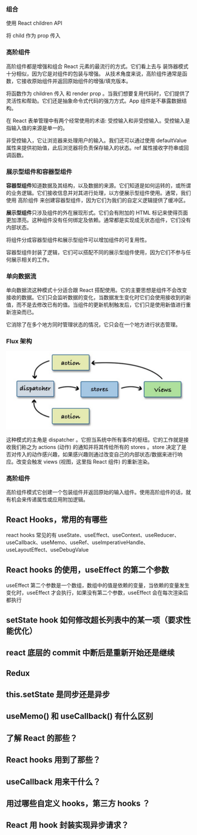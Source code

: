 ### 组合

使⽤ React children API

将 child 作为 prop 传⼊

### ⾼阶组件

⾼阶组件都是增强和组合 React 元素的最流⾏的⽅式。它们看上去与 装饰器模式 ⼗分相似，因为它是对组件的包装与增强。 从技术⻆度来说，⾼阶组件通常是函数，它接收原始组件并返回原始组件的增强/填充版本。

将函数作为 children 传⼊ 和 render prop 。当我们想要复⽤代码时，它们提供了灵活性和帮助。它们还是抽象命令式代码的强⼒⽅式。App 组件是不暴露数据结构。

在 React 表单管理中有两个经常使⽤的术语: 受控输⼊和⾮受控输⼊。受控输⼊是指输⼊值的来源是单⼀的。

⾮受控输⼊，它让浏览器来处理⽤户的输⼊。我们还可以通过使⽤ defaultValue 属性来提供初始值，此后浏览器将负责保存输⼊的状态。ref 属性接收字符串或回调函数。

### 展示型组件和容器型组件

**容器型组件**知道数据及其结构，以及数据的来源。它们知道是如何运转的，或所谓的业务逻辑。它们接收信息并对其进⾏处理，以⽅便展示型组件使⽤。通常，我们使⽤ ⾼阶组件 来创建容器型组件，因为它们为我们的⾃定义逻辑提供了缓冲区。

**展示型组件**只涉及组件的外在展现形式。它们会有附加的 HTML 标记来使得⻚⾯更加漂亮。这种组件没有任何绑定及依赖。通常都是实现成⽆状态组件，它们没有内部状态。

将组件分成容器型组件和展示型组件可以增加组件的可复⽤性。

容器型组件封装了逻辑，它们可以搭配不同的展示型组件使⽤，因为它们不参与任何展示相关的⼯作。

### 单向数据流

单向数据流这种模式⼗分适合跟 React 搭配使⽤。它的主要思想是组件不会改变接收的数据。它们只会监听数据的变化，当数据发⽣变化时它们会使⽤接收到的新值，⽽不是去修改已有的值。当组件的更新机制触发后，它们只是使⽤新值进⾏重新渲染⽽已。

它消除了在多个地⽅同时管理状态的情况，它只会在⼀个地⽅进⾏状态管理。

### Flux 架构

![image-20220605221227062](../public/20220605221227062.png)

这种模式的主⻆是 dispatcher 。它担当系统中所有事件的枢纽。它的⼯作就是接收我们称之为 actions (动作) 的通知并将其传给所有的 stores 。store 决定了是否对传⼊的动作感兴趣，如果感兴趣则通过改变⾃⼰的内部状态/数据来进⾏响应。改变会触发 views (视图，这⾥指 React 组件) 的重新渲染。

### ⾼阶组件

⾼阶组件模式它创建⼀个包装组件并返回原始的输⼊组件。使⽤⾼阶组件的话，就有机会来传递属性或应⽤附加逻辑。

## React Hooks，常用的有哪些

react hooks 常见的有 useState、useEffect、useContext、useReducer、useCallback、useMemo、useRef、useImperativeHandle、useLayoutEffect、useDebugValue

## React hooks 的使用，useEffect 的第二个参数

useEffect 第二个参数是一个数组，数组中的值是依赖的变量，当依赖的变量发生变化时，useEffect 才会执行，如果没有第二个参数，useEffect 会在每次渲染后都执行

## setState hook 如何修改超长列表中的某一项（要求性能优化）

## react 底层的 commit 中断后是重新开始还是继续

## Redux

## this.setState 是同步还是异步

## useMemo() 和 useCallback() 有什么区别

## 了解 React 的那些？

## React hooks 用到了那些？

## useCallback 用来干什么？

## 用过哪些自定义 hooks，第三方 hooks ？

## React 用 hook 封装实现异步请求？
